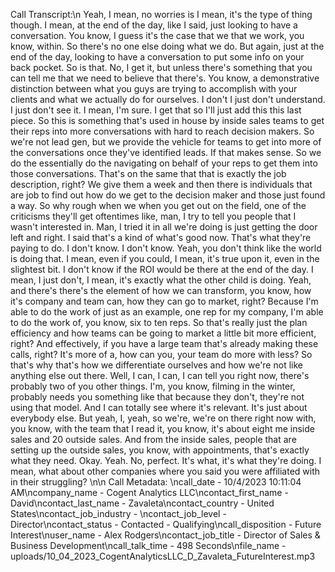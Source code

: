 Call Transcript:\n Yeah, I mean, no worries is I mean, it's the type of thing though. I mean, at the end of the day, like I said, just looking to have a conversation. You know, I guess it's the case that we that we work, you know, within. So there's no one else doing what we do. But again, just at the end of the day, looking to have a conversation to put some info on your back pocket. So is that. No, I get it, but unless there's something that you can tell me that we need to believe that there's. You know, a demonstrative distinction between what you guys are trying to accomplish with your clients and what we actually do for ourselves. I don't I just don't understand. I just don't see it. I mean, I'm sure. I get that so I'll just add this this last piece. So this is something that's used in house by inside sales teams to get their reps into more conversations with hard to reach decision makers. So we're not lead gen, but we provide the vehicle for teams to get into more of the conversations once they've identified leads. If that makes sense. So we do the essentially do the navigating on behalf of your reps to get them into those conversations. That's on the same that that is exactly the job description, right? We give them a week and then there is individuals that are job to find out how do we get to the decision maker and those just found a way. So why rough when we when you get out on the field, one of the criticisms they'll get oftentimes like, man, I try to tell you people that I wasn't interested in. Man, I tried it in all we're doing is just getting the door left and right. I said that's a kind of what's good now. That's what they're paying to do. I don't know. I don't know. Yeah, you don't think like the world is doing that. I mean, even if you could, I mean, it's true upon it, even in the slightest bit. I don't know if the ROI would be there at the end of the day. I mean, I just don't, I mean, it's exactly what the other child is doing. Yeah, and there's there's the element of how we can transform, you know, how it's company and team can, how they can go to market, right? Because I'm able to do the work of just as an example, one rep for my company, I'm able to do the work of, you know, six to ten reps. So that's really just the plan efficiency and how teams can be going to market a little bit more efficient, right? And effectively, if you have a large team that's already making these calls, right? It's more of a, how can you, your team do more with less? So that's why that's how we differentiate ourselves and how we're not like anything else out there. Well, I can, I can, I can tell you right now, there's probably two of you other things. I'm, you know, filming in the winter, probably needs you something like that because they don't, they're not using that model. And I can totally see where it's relevant. It's just about everybody else. But yeah, I, yeah, so we're, we're on there right now with, you know, with the team that I read it, you know, it's about eight me inside sales and 20 outside sales. And from the inside sales, people that are setting up the outside sales, you know, with appointments, that's exactly what they need. Okay. Yeah. No, perfect. It's what, it's what they're doing. I mean, what about other companies where you said you were affiliated with in their struggling? \n\n Call Metadata: \ncall_date - 10/4/2023 10:11:04 AM\ncompany_name - Cogent Analytics LLC\ncontact_first_name - David\ncontact_last_name - Zavaleta\ncontact_country - United States\ncontact_job_industry - \ncontact_job_level - Director\ncontact_status - Contacted - Qualifying\ncall_disposition - Future Interest\nuser_name - Alex Rodgers\ncontact_job_title - Director of Sales & Business Development\ncall_talk_time - 498 Seconds\nfile_name - uploads/10_04_2023_CogentAnalyticsLLC_D_Zavaleta_FutureInterest.mp3
